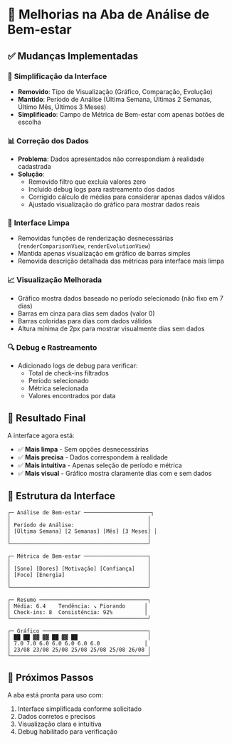 # 🎯 Melhorias na Aba de Análise de Bem-estar

## ✅ Mudanças Implementadas

### 🔧 **Simplificação da Interface**
- **Removido**: Tipo de Visualização (Gráfico, Comparação, Evolução)
- **Mantido**: Período de Análise (Última Semana, Últimas 2 Semanas, Último Mês, Últimos 3 Meses)
- **Simplificado**: Campo de Métrica de Bem-estar com apenas botões de escolha

### 📊 **Correção dos Dados**
- **Problema**: Dados apresentados não correspondiam à realidade cadastrada
- **Solução**: 
  - Removido filtro que excluía valores zero
  - Incluído debug logs para rastreamento dos dados
  - Corrigido cálculo de médias para considerar apenas dados válidos
  - Ajustado visualização do gráfico para mostrar dados reais

### 🎨 **Interface Limpa**
- Removidas funções de renderização desnecessárias (`renderComparisonView`, `renderEvolutionView`)
- Mantida apenas visualização em gráfico de barras simples
- Removida descrição detalhada das métricas para interface mais limpa

### 📈 **Visualização Melhorada**
- Gráfico mostra dados baseado no período selecionado (não fixo em 7 dias)
- Barras em cinza para dias sem dados (valor 0)
- Barras coloridas para dias com dados válidos
- Altura mínima de 2px para mostrar visualmente dias sem dados

### 🔍 **Debug e Rastreamento**
- Adicionado logs de debug para verificar:
  - Total de check-ins filtrados
  - Período selecionado
  - Métrica selecionada
  - Valores encontrados por data

## 🎯 **Resultado Final**

A interface agora está:
- ✅ **Mais limpa** - Sem opções desnecessárias
- ✅ **Mais precisa** - Dados correspondem à realidade
- ✅ **Mais intuitiva** - Apenas seleção de período e métrica
- ✅ **Mais visual** - Gráfico mostra claramente dias com e sem dados

## 📱 **Estrutura da Interface**

```
┌─ Análise de Bem-estar ─────────────────────┐
│                                           │
│ Período de Análise:                       │
│ [Última Semana] [2 Semanas] [Mês] [3 Meses] │
│                                           │
└───────────────────────────────────────────┘

┌─ Métrica de Bem-estar ────────────────────┐
│                                           │
│ [Sono] [Dores] [Motivação] [Confiança]    │
│ [Foco] [Energia]                          │
│                                           │
└───────────────────────────────────────────┘

┌─ Resumo ──────────────────────────────────┐
│ Média: 6.4    Tendência: ↘️ Piorando      │
│ Check-ins: 8  Consistência: 92%          │
└───────────────────────────────────────────┘

┌─ Gráfico ─────────────────────────────────┐
│ ██ ██ ▓▓ ▓▓ ██ ▓▓ ██                      │
│ 7.0 7.0 6.0 6.0 6.0 6.0 6.0              │
│ 23/08 23/08 25/08 25/08 25/08 25/08 26/08 │
└───────────────────────────────────────────┘
```

## 🚀 **Próximos Passos**

A aba está pronta para uso com:
1. Interface simplificada conforme solicitado
2. Dados corretos e precisos
3. Visualização clara e intuitiva
4. Debug habilitado para verificação
